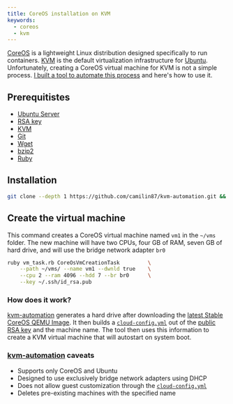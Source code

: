```yaml
---
title: CoreOS installation on KVM
keywords:
  - coreos
  - kvm
---
```


[CoreOS](https://coreos.com/) is a lightweight Linux distribution designed specifically to run containers. [KVM](https://en.wikipedia.org/wiki/Kernel-based_Virtual_Machine) is the default virtualization infrastructure for [Ubuntu](https://www.ubuntu.com/). Unfortunately, creating a CoreOS virtual machine for KVM is not a simple process. [I built a tool to automate this process](https://github.com/camilin87/kvm-automation) and here's how to use it.  

## Prerequitistes  
- [Ubuntu Server](https://wiki.ubuntu.com/XenialXerus/ReleaseNotes?_ga=1.8579765.1603762589.1484423368/)  
- [RSA key](https://www.tddapps.com/2017/01/15/how-to-use-your-keybase-key-for-ssh/)  
- [KVM](https://www.cyberciti.biz/faq/installing-kvm-on-ubuntu-16-04-lts-server/)  
- [Git](https://www.tddapps.com/2015/06/24/Git-Workflow/)  
- [Wget](https://www.gnu.org/software/wget/)  
- [bzip2](http://www.bzip.org/)  
- [Ruby](https://www.ruby-lang.org/en/)  

## Installation  

```bash
git clone --depth 1 https://github.com/camilin87/kvm-automation.git && cd kvm-automation
```

## Create the virtual machine  

This command creates a CoreOS virtual machine named `vm1` in the `~/vms` folder. The new machine will have two CPUs, four GB of RAM, seven GB of hard drive, and will use the bridge network adapter `br0`  

```bash
ruby vm_task.rb CoreOsVmCreationTask         \
    --path ~/vms/ --name vm1 --dwnld true    \
    --cpu 2 --ram 4096 --hdd 7 --br br0      \
    --key ~/.ssh/id_rsa.pub
```

### How does it work?  
[kvm-automation](https://github.com/camilin87/kvm-automation) generates a hard drive after downloading the [latest Stable CoreOS QEMU Image](https://coreos.com/os/docs/latest/booting-with-qemu.html). It then builds a [`cloud-config.yml`](https://coreos.com/os/docs/latest/cloud-config.html) out of the [public RSA key](https://www.tddapps.com/2017/01/15/how-to-use-your-keybase-key-for-ssh/) and the machine name. The tool then uses this information to create a KVM virtual machine that will autostart on system boot.  

### [kvm-automation](https://github.com/camilin87/kvm-automation) caveats  
- Supports only CoreOS and Ubuntu  
- Designed to use exclusively bridge network adapters using DHCP  
- Does not allow guest customization through the [`cloud-config.yml`](https://coreos.com/os/docs/latest/cloud-config.html)  
- Deletes pre-existing machines with the specified name  
